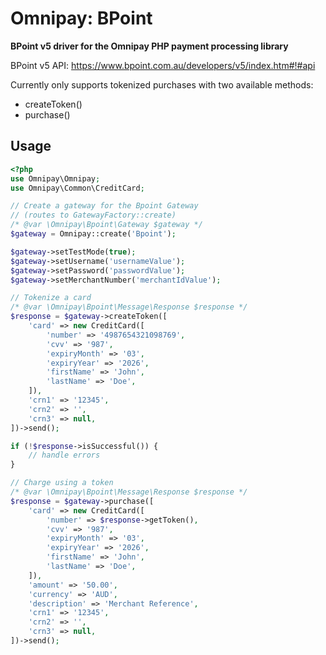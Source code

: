 # Omnipay: BPoint

**BPoint v5 driver for the Omnipay PHP payment processing library**

BPoint v5 API: https://www.bpoint.com.au/developers/v5/index.htm#!#api

Currently only supports tokenized purchases with two available methods:

- createToken()
- purchase()

## Usage

```php
<?php
use Omnipay\Omnipay;
use Omnipay\Common\CreditCard;

// Create a gateway for the Bpoint Gateway
// (routes to GatewayFactory::create)
/* @var \Omnipay\Bpoint\Gateway $gateway */
$gateway = Omnipay::create('Bpoint');

$gateway->setTestMode(true);
$gateway->setUsername('usernameValue');
$gateway->setPassword('passwordValue');
$gateway->setMerchantNumber('merchantIdValue');

// Tokenize a card
/* @var \Omnipay\Bpoint\Message\Response $response */
$response = $gateway->createToken([
    'card' => new CreditCard([
        'number' => '4987654321098769',
        'cvv' => '987',
        'expiryMonth' => '03',
        'expiryYear' => '2026',
        'firstName' => 'John',
        'lastName' => 'Doe',
    ]),
    'crn1' => '12345',
    'crn2' => '',
    'crn3' => null,
])->send();

if (!$response->isSuccessful()) {
    // handle errors
}

// Charge using a token
/* @var \Omnipay\Bpoint\Message\Response $response */
$response = $gateway->purchase([
    'card' => new CreditCard([
        'number' => $response->getToken(),
        'cvv' => '987',
        'expiryMonth' => '03',
        'expiryYear' => '2026',
        'firstName' => 'John',
        'lastName' => 'Doe',
    ]),
    'amount' => '50.00',
    'currency' => 'AUD',
    'description' => 'Merchant Reference',
    'crn1' => '12345',
    'crn2' => '',
    'crn3' => null,
])->send();
```

